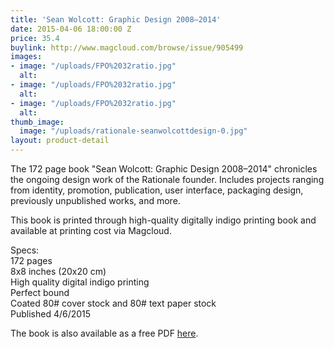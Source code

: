 ```yaml
---
title: 'Sean Wolcott: Graphic Design 2008–2014'
date: 2015-04-06 18:00:00 Z
price: 35.4
buylink: http://www.magcloud.com/browse/issue/905499
images:
- image: "/uploads/FPO%2032ratio.jpg"
  alt: 
- image: "/uploads/FPO%2032ratio.jpg"
  alt: 
- image: "/uploads/FPO%2032ratio.jpg"
  alt: 
thumb_image:
  image: "/uploads/rationale-seanwolcottdesign-0.jpg"
layout: product-detail
---
```


The 172 page book "Sean Wolcott: Graphic Design 2008–2014" chronicles the ongoing design work of the Rationale founder. Includes projects ranging from identity, promotion, publication, user interface, packaging design, previously unpublished works, and more.

This book is printed through high-quality digitally indigo printing book and available at printing cost via Magcloud.

Specs:  
172 pages  
8x8 inches (20x20 cm)   
High quality digital indigo printing   
Perfect bound  
Coated 80# cover stock and 80# text paper stock  
Published 4/6/2015  
 
The book is also available as a free PDF [here](http://rationale-design.com/assets/img/_source/resources/sean-wolcott-graphic-design-20082014/sean-wolcott-graphic-design-2008-2014.pdf).